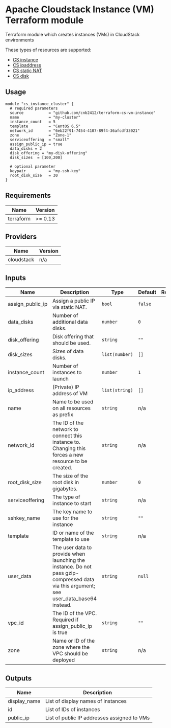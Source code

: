 # Apache Cloudstack Instance (VM) Terraform module

Terraform module which creates instances (VMs) in CloudStack environments

These types of resources are supported:

* [CS instance](https://www.terraform.io/docs/providers/cloudstack/r/instance.html)
* [CS ipaddress](https://www.terraform.io/docs/providers/cloudstack/r/ipaddress.html)
* [CS static NAT](https://www.terraform.io/docs/providers/cloudstack/r/static_nat.html)
* [CS disk](https://www.terraform.io/docs/providers/cloudstack/r/disk.html)

## Usage

```hcl
module "cs_instance_cluster" {
  # required parameters
  source           = "github.com/cnb2412/terraform-cs-vm-instance"
  name             = "my-cluster"
  instance_count   = 5
  template         = "CentOS 6.5"
  network_id       = "6eb22f91-7454-4107-89f4-36afcdf33021"
  zone             = "Zone-1"
  serviceoffering  = "small"
  assign_public_ip = true
  data_disks = 2
  disk_offering = "my-disk-offering"
  disk_sizes  = [100,200]
  
  # optional parameter
  keypair          = "my-ssh-key"
  root_disk_size   = 30
}
```



<!-- BEGINNING OF PRE-COMMIT-TERRAFORM DOCS HOOK -->
## Requirements

| Name | Version |
|------|---------|
| terraform | >= 0.13 |

## Providers

| Name | Version |
|------|---------|
| cloudstack | n/a |

## Inputs

| Name | Description | Type | Default | Required |
|------|-------------|------|---------|:--------:|
| assign\_public\_ip | Assign a public IP via static NAT. | `bool` | `false` | no |
| data\_disks | Number of additional data disks. | `number` | `0` | no |
| disk\_offering | Disk offering that should be used. | `string` | `""` | no |
| disk\_sizes | Sizes of data disks. | `list(number)` | `[]` | no |
| instance\_count | Number of instances to launch | `number` | `1` | no |
| ip\_address | (Private) IP address of VM | `list(string)` | `[]` | no |
| name | Name to be used on all resources as prefix | `string` | n/a | yes |
| network\_id | The ID of the network to connect this instance to. Changing this forces a new resource to be created. | `string` | n/a | yes |
| root\_disk\_size | The size of the root disk in gigabytes. | `number` | `0` | no |
| serviceoffering | The type of instance to start | `string` | n/a | yes |
| sshkey\_name | The key name to use for the instance | `string` | `""` | no |
| template | ID or name of the template to use | `string` | n/a | yes |
| user\_data | The user data to provide when launching the instance. Do not pass gzip-compressed data via this argument; see user\_data\_base64 instead. | `string` | `null` | no |
| vpc\_id | The ID of the VPC. Required if assign\_public\_ip is true | `string` | `""` | no |
| zone | Name or ID of the zone where the VPC should be deployed | `string` | n/a | yes |

## Outputs

| Name | Description |
|------|-------------|
| display\_name | List of display names of instances |
| id | List of IDs of instances |
| public\_ip | List of public IP addresses assigned to VMs |
<!-- END OF PRE-COMMIT-TERRAFORM DOCS HOOK -->
